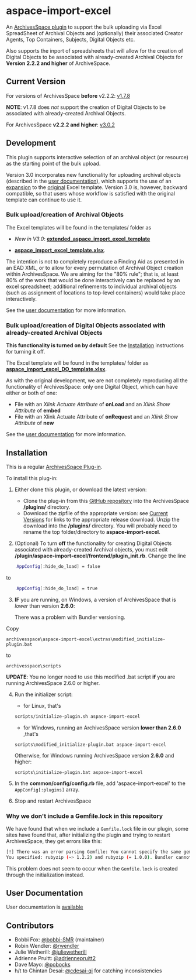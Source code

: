 # aspace-import-excel
An [ArchivesSpace ](http://archivesspace.org/) [plugin](https://github.com/archivesspace/tech-docs/blob/master/customization/plugins.md) to support the bulk uploading via Excel SpreadSheet of Archival Objects and (optionally) their associated Creator Agents, Top Containers, Subjects, Digital Objects etc.

Also supports the inport of spreadsheets that will allow for the creation of Digital Objects to be associated with already-created Archival Objects for **Version  2.2.2 and higher** of ArchiveSpace.

## Current Version

  For versions of ArchivesSpace **before** v2.2.2:  [v1.7.8](https://github.com/tufts-digital-collections-archives/aspace-import-excel/releases/tag/v1.7.8) 
  
   **NOTE**: v1.7.8 does *not* support the creation of Digital Objects to be associated with already-created Archival Objects.

  For ArchivesSpace **v2.2.2 and higher**:  [v3.0.2](https://github.com/tufts-digital-collections-archives/aspace-import-excel/releases/tag/v3.0.2)

  
## Development

This plugin supports interactive selection of an archival object (or resource) as the starting point of the bulk upload.  

Version 3.0 incorporates new functionality for uploading archival objects (described in the [user documentation](user_documentation/archival_objects_instructions.md)), which supports the use of an [expansion](templates/extended_aspace_import_excel_template.xlsx) to the [original](templates/aspace_import_excel_template.xlsx) Excel template.  Version 3.0 is, however, backward compatible, so that users whose workflow is satisfied with the original template can continue to use it.

### Bulk upload/creation of Archival Objects

The Excel templates will be found in the templates/ folder as  
 *  *New in V3.0*: [**extended_aspace_import_excel_template**](templates/extended_aspace_import_excel_template.xlsx)
 
 * [**aspace_import_excel_template.xlsx**](templates/aspace_import_excel_template.xlsx).  

The intention is not to completely reproduce a Finding Aid as presented in an EAD XML, or to allow for every permutation of Archival Object creation within ArchivesSpace.  We are aiming for the "80% rule"; that is, at least 80% of the work that would be done interactively can be replaced by an excel spreadsheet; additional refinements to individual archival objects (such as assignment of locations to top-level containers) would take place interactively.

See the [user documentation](user_documentation/USER_DOCUMENTATION.md) for more information. 

### Bulk upload/creation of Digital Objects associated with already-created Archival Objects

**This functionality is turned on by default** See the <a href="#installation">Installation</a> instructions for turning it off.

The Excel template will be found in the templates/ folder as [**aspace_import_excel_DO_template.xlsx**](templates/aspace_import_excel_DO_template.xlsx). 

As with the original development, we are not completely reproducing all the functionality of ArchivesSpace: only one Digital Object, which can have either or both of one:
  + File with an *Xlink Actuate Attribute* of **onLoad** and an *Xlink Show Attribute* of **embed**
  + File with an Xlink Actuate Attribute of **onRequest** and an *Xlink Show Attribute* of **new**
    
See the [user documentation](user_documentation/USER_DOCUMENTATION.md) for more information. 



## <a name="install">Installation</a>

This is a regular  [ArchivesSpace Plug-in](https://github.com/archivesspace/tech-docs/blob/master/customization/plugins.md).

To install this plug-in:  
1.  Either clone this plugin, or download the latest version:
    - Clone the plug-in from this [GitHub repository](https://github.com/harvard-library/aspace-import-excel) into the ArchivesSpace **/plugins/** directory.
    - Download the zipfile of the  appropriate version: see [Current Versions](#current_versions) for links to the appropriate release download. Unzip the download into the **/plugins/** directory.  You will probably need to rename the top folder/directory to **aspace-import-excel**. 

2. (Optional) To turn **off** the functionality for creating Digital Objects associated with already-created Archival objects, you must edit **/plugin/aspace-import-excel/frontend/plugin_init.rb**. Change the line 
```bash 
    AppConfig[:hide_do_load] = false
```
to 
```bash 
    AppConfig[:hide_do_load] = true
```
3. **IF** you are running, on Windows, a version of ArchivesSpace that is *lower* than version **2.6.0**:
     
     There was a problem with Bundler versioning. 
     
Copy 
```
archivesspace\aspace-import-excel\extras\modified_initialize-plugin.bat 
```
to
```
archivesspace\scripts
```

  **UPDATE**: You no longer need to use this modified .bat script **if** you are running ArchivesSpace 2.6.0 or higher.


4. Run the initializer script:
   * for Linux, that's 
   ```bash
   scripts/initialize-plugin.sh aspace-import-excel
   ```
   * for Windows, running an ArchivesSpace version **lower than 2.6.0** ,that's 
   ```
   scripts\modified_initialize-plugin.bat aspace-import-excel
   ```
   Otherwise, for Windows running ArchivesSpace version **2.6.0** and higher:
   ```
   scripts\initialize-plugin.bat aspace-import-excel
   ```


5. In the **common/config/config.rb** file, add 'aspace-import-excel' to the `AppConfig[:plugins]` array.
6. Stop and restart ArchivesSpace

### Why we don't include a Gemfile.lock in this repository

We have found that when we include a `Gemfile.lock` file in our plugin, some sites have found that, after initializing the plugin and trying to restart ArchivesSpace, they get errors like this:
```bash
[!] There was an error parsing Gemfile: You cannot specify the same gem twice with different version requirements.
You specified: rubyzip (~> 1.2.2) and rubyzip (= 1.0.0). Bundler cannot continue.
```

This problem does not seem to occur when the `Gemfile.lock` is created through the initialization instead.



## User Documentation

User documentation is [available](user_documentation/USER_DOCUMENTATION.md) 

## Contributors

* Bobbi Fox: [@bobbi-SMR](https://github.com/bobbi-SMR) (maintainer)
* Robin Wendler: [@rwendler](https://github.com/rwendler)
* Julie Wetherill: [@juliewetherill](https://github.com/juliewetherill)
* Adrienne Pruitt: [@adriennepruitt2](https://github.com/adriennepruitt2)
* Dave Mayo: [@pobocks](https://github.com/pobocks)
* h/t to Chintan Desai: [@cdesai-qi](https://github.com/cdesai-qi) for catching inconsistencies

